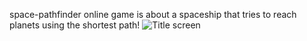 space-pathfinder online game is about a spaceship that tries to reach planets using the shortest path!
![Title screen]([https://raw.githubusercontent.com/Samaneh-mtz/space-game/refs/heads/main/Screenshot.png?token=GHSAT0AAAAAADBKM4DFH4T6CRB7YZZ5RVOMZ7HO3SA](https://raw.githubusercontent.com/Samaneh-mtz/space-game/refs/heads/main/Screenshot.png?token=GHSAT0AAAAAADBKM4DFZG24RWVT42CWCI6MZ7HPB3A))
